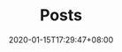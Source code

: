 ---
title: "Posts"
date: 2020-01-15T17:29:47+08:00
description:  写点东西给自己
draft: false
hideToc: false
enableToc: true
enableTocContent: false
tags:
-
series:
-
categories:
-
---